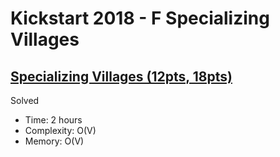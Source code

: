# Kickstart 2018 - F Specializing Villages

## [Specializing Villages (12pts, 18pts)](https://codingcompetitions.withgoogle.com/kickstart/round/0000000000050e07/0000000000051134)

Solved

* Time: 2 hours
* Complexity: O(V)
* Memory: O(V)
